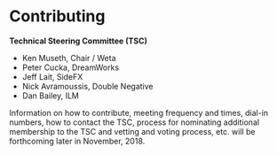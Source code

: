 # Contributing

**Technical Steering Committee (TSC)**

* Ken Museth, Chair / Weta
* Peter Cucka, DreamWorks
* Jeff Lait, SideFX
* Nick Avramoussis, Double Negative
* Dan Bailey, ILM

Information on how to contribute, meeting frequency and times, dial-in numbers, how to contact the TSC, process for nominating additional membership to the TSC and vetting and voting process, etc. will be forthcoming later in November, 2018.
